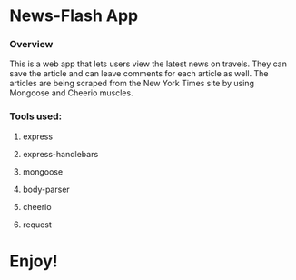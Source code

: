 # News-Flash App

### Overview

This is a web app that lets users view the latest news on travels. They can save the article and can leave comments for each article as well. The articles are being scraped from the New York Times site by using Mongoose and Cheerio muscles.

### Tools used:

1. express

2. express-handlebars

3. mongoose

4. body-parser

5. cheerio

6. request

# Enjoy!

